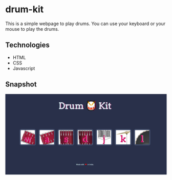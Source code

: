# drum-kit

This is a simple webpage to play drums.
You can use your keyboard or your mouse to play the drums.

## Technologies
- HTML
- CSS
- Javascript

## Snapshot
![Screenshot of the Drum Kit Webpage](DrumKit.jpg)
